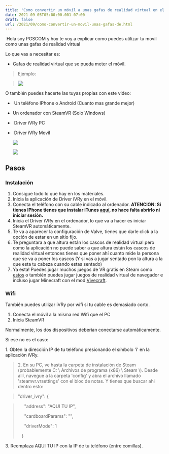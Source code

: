 ```yaml
---
title: 'Como convertir un móvil a unas gafas de realidad virtual en el ordenador'
date: 2021-09-05T05:00:00.001-07:00
draft: false
url: /2021/09/como-convertir-un-movil-unas-gafas-de.html
---
```


 Hola soy PGSCOM y hoy te voy a explicar como puedes utilizar tu movil como unas gafas de realidad virtual

  

Lo que vas a necesitar es:

*   Gafas de realidad virtual que se pueda meter el móvil.

> Ejemplo:

> [![](https://blogger.googleusercontent.com/img/b/R29vZ2xl/AVvXsEg9s1TiCNEHwt9bCCME3jnc2kYtp47J326Y2wJlNOIpyv-3kKtoEIDWoSoL5hAnY2YrpgwTBVB0qKQMDftFT7PXuJqKZy2S8tIFY11X1CK2wYfPfwebJui9k5304UDpdIcn1ciR7Cn0IwE/)](https://blogger.googleusercontent.com/img/b/R29vZ2xl/AVvXsEg9s1TiCNEHwt9bCCME3jnc2kYtp47J326Y2wJlNOIpyv-3kKtoEIDWoSoL5hAnY2YrpgwTBVB0qKQMDftFT7PXuJqKZy2S8tIFY11X1CK2wYfPfwebJui9k5304UDpdIcn1ciR7Cn0IwE/)

  

  

  

  

  

  

  

  

  

  

  

  

  

  

  

  

O también puedes hacerte las tuyas propias con este video:

*    Un teléfono IPhone o Android (Cuanto mas grande mejor)
*   Un ordenador con SteamVR (Solo Windows)

*    Driver iVRy PC

*    Driver iVRy Movil  
      
    
    [![](https://blogger.googleusercontent.com/img/b/R29vZ2xl/AVvXsEgakrambhJndVNWC1xnrt6xkdfX8qVD2RBTLc1_qzrRRzpI6GZ5GQs24YIPNTzGlmok_uf6JYhsFcqmGL9IGETpMLdJriaMOaL3FFISLQsGxjIMGsXd_gvLYTP5Ik3dB8jMS0jz2W9ZoPw/w269-h79/17360379-21870473.png)](https://apps.apple.com/us/app/ivry/id1210129937#?platform=iphone)
    
    [![](https://blogger.googleusercontent.com/img/b/R29vZ2xl/AVvXsEjGGQWj4tJ5NFPIiAMkWgdQU-CTiKMCR8CZjOYyNqEEWdiiR0BRlScBTh4kqYepb8NV8dwy55gFarRocnrGz-qpCAmiDP9jkGIKXCfcxyRh0c0_g8DIAH6jWUQirCExNV0hA_yxwCiQaqA/s320/en_badge_web_generic.png)](https://play.google.com/store/apps/details?id=com.mediator_software.ivry&hl=es&gl=US)
    

Pasos
-----

### Instalación

1.  Consigue todo lo que hay en los materiales.
2.  Inicia la aplicación de Driver iVRy en el móvil.
3.  Conecta el teléfono con su cable indicado al ordenador. **ATENCION: Si tienes IPhone tienes que instalar iTunes [aquí](https://www.microsoft.com/es-es/p/itunes/9pb2mz1zmb1s#activetab=pivot:overviewtab), no hace falta abrirlo ni iniciar sesión.**
4.  Inicia el Driver iVRy en el ordenador, lo que va a hacer es iniciar SteamVR automáticamente.
5.  Te va a aparecer la configuración de Valve, tienes que darle click a la opción de estar en un sitio fijo.
6.  Te preguntara a que altura están los cascos de realidad virtual pero como la aplicación no puede saber a que altura están los cascos de realidad virtual entonces tienes que poner ahí cuanto mide la persona que se va a poner los cascos (Y si vas a jugar sentado pon la altura a la que esta tu cabeza cuando estas sentado)
7.  Ya esta! Puedes jugar muchos juegos de VR gratis en Steam como [estos](https://store.steampowered.com/search/?maxprice=free&vrsupport=402%2C401) o también puedes jugar juegos de realidad virtual de navegador e incluso jugar Minecraft con el mod [Vivecraft](http://www.vivecraft.org/).

### Wifi

También puedes utilizar iVRy por wifi si tu cable es demasiado corto.

  

1.  Conecta el móvil a la misma red Wifi que el PC
2.  Inicia SteamVR

Normalmente, los dos dispositivos deberían conectarse automáticamente.

Si ese no es el caso:

  

1\. Obten la dirección IP de tu teléfono presionando el símbolo 'i' en la aplicación iVRy.

> 2\. En su PC, ve hasta la carpeta de instalación de Steam (probablemente C: \\ Archivos de programa (x86) \\ Steam \\). Desde allí, navegue a la carpeta 'config' y abra el archivo llamado 'steamvr.vrsettings' con el bloc de notas. Y tienes que buscar ahi dentro esto:

> "driver\_ivry": {

>      "address": "AQUI TU IP",
> 
>      "cardboardParams": "<Secuencia de caracteres>",
> 
>      "driverMode": 1
> 
>    }

3\. Reemplaza AQUI TU IP con la IP de tu teléfono (entre comillas).